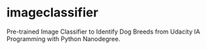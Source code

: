 # imageclassifier
 Pre-trained Image Classifier to Identify Dog Breeds from Udacity IA Programming with Python Nanodegree.

